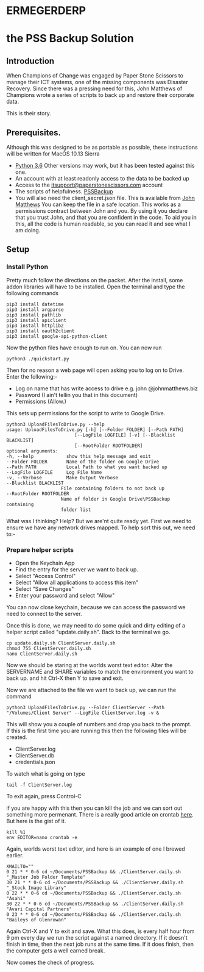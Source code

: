 # ERMEGERDERP

# the PSS Backup Solution

## Introduction

When Champions of Change was engaged by Paper Stone Scissors to manage their ICT systems, one of the missing components was Disaster Recovery.  Since there was a pressing need for this,  John Matthews of Champions wrote a series of scripts to back up and restore their corporate data.

This is their story.

## Prerequisites.

Although this was designed to be as portable as possible, these instructions will be written for MacOS 10.13 Sierra

* [Python 3.6](https://www.python.org/downloads/release/python-360/)  Other versions may work, but it has been tested against this one.
* An account with at least readonly access to the data to be backed up
* Access to the itsupport@paperstonescissors.com account
* The scripts of helpfulness.  [PSSBackup](https://github.com/johnmatthews7234/PSSBackup)
* You will also need the client_secret.json file.  This is available from [John Matthews](mailto:john.matthews72@gmail.com)  You can keep the file in a safe location.  This works as a permissions contract between John and you.  By using it you declare that you trust John, and that you are confident in the code.  To aid you in this, all the code is human readable, so you can read it and see what I am doing.

## Setup

### Install Python

Pretty much follow the directions on the packet.  After the install, some addon libraries will have to be installed.  Open the terminal and type the following commands

	pip3 install datetime
	pip3 install argparse
	pip3 install pathlib
	pip3 install apiclient
	pip3 install httplib2
	pip3 install oauth2client
	pip3 install google-api-python-client
	
Now the python files have enough to run on.  You can now run 

	python3 ./quickstart.py

Then for no reason a web page will open asking you to log on to Drive.  Enter the following:-

* Log on name that has write access to drive e.g. john @johnmatthews.biz
* Password (I ain't tellin you that in this document)
* Permissions (Allow.)

This sets up permissions for the script to write to Google Drive.



	python3 UploadFilesToDrive.py --help
	usage: UploadFilesToDrive.py [-h] [--Folder FOLDER] [--Path PATH]
                             [--LogFile LOGFILE] [-v] [--Blacklist BLACKLIST]
                             [--RootFolder ROOTFOLDER]
	optional arguments:
  	-h, --help            show this help message and exit
	--Folder FOLDER       Name of the folder on Google Drive
	--Path PATH           Local Path to what you want backed up
	--LogFile LOGFILE     Log File Name
	-v, --Verbose         Make Output Verbose
	--Blacklist BLACKLIST
                        File containing folders to not back up
	--RootFolder ROOTFOLDER
                        Name of folder in Google Drive\PSSBackup containing
                        folder list

What was I thinking?  Help?  But we are'nt quite ready yet.  First we need to ensure we have any network drives mapped.  To help sort this out, we need to:-

### Prepare helper scripts

* Open the Keychain App
* Find the entry for the server we want to back up.
* Select "Access Control"
* Select "Allow all applications to access this item"
* Select "Save Changes"
* Enter your password and select "Allow"

You can now close keychain, because we can access the password we need to connect to the server.

Once this is done, we may need to do some quick and dirty editing of a helper script called "update.daily.sh".  Back to the terminal we go.

	cp update.daily.sh ClientServer.daily.sh
	chmod 755 ClientServer.daily.sh
	nano ClientServer.daily.sh
	
Now we should be staring at the worlds worst text editor.  Alter the SERVERNAME and SHARE variables to match the environment you want to back up. and hit Ctrl-X  then Y to save and exit.

Now we are attached to the file we want to back up, we can run the command

	python3 UploadFilesToDrive.py --Folder ClientServer --Path "/Volumes/Client Server" --LogFile ClientServer.log -v &

This will show you a couple of numbers and drop you back to the prompt.  
If this is the first time you are running this then the following files will be created.

* ClientServer.log
* ClientServer.db
* credentials.json

To watch what is going on type 

	tail -f ClientServer.log

To exit again, press Control-C

if you are happy with this then you can kill the job and we can sort out something more permenant.  There is a really good article on crontab [here](https://ole.michelsen.dk/blog/schedule-jobs-with-crontab-on-mac-osx.html).  But here is the gist of it.

	kill %1
	env EDITOR=nano crontab -e

Again, worlds worst text editor, and here is an example of one I brewed earlier.

	XMAILTO=""
	0 21 * * 0-6 cd ~/Documents/PSSBackup && ./ClientServer.daily.sh "_Master Job Folder Template"
	30 21 * * 0-6 cd ~/Documents/PSSBackup && ./ClientServer.daily.sh "_Stock Image Library"
	0 22 * * 0-6 cd ~/Documents/PSSBackup && ./ClientServer.daily.sh "Asahi"
	30 22 * * 0-6 cd ~/Documents/PSSBackup && ./ClientServer.daily.sh "Avari Capital Partners"
	0 23 * * 0-6 cd ~/Documents/PSSBackup && ./ClientServer.daily.sh "Baileys of Glenrowan"
	
Again Ctrl-X and Y to exit and save.  What this does, is every half hour from 9 pm every day we run the script against a named directory.  If it doesn't finish in time, then the next job runs at the same time.  If it does finish, then the computer gets a well earned break.

Now comes the check of progress.

